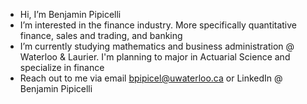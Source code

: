 - Hi, I’m Benjamin Pipicelli
- I’m interested in the finance industry. More specifically quantitative finance, sales and trading, and banking
- I’m currently studying mathematics and business administration @ Waterloo & Laurier. I'm planning to major in Actuarial Science and specialize in finance
- Reach out to me via email bpipicel@uwaterloo.ca or LinkedIn @ Benjamin Pipicelli
<!---
BenPipicelli/BenPipicelli is a ✨ special ✨ repository because its `README.md` (this file) appears on your GitHub profile.
You can click the Preview link to take a look at your changes.
--->
